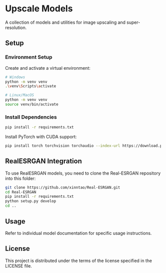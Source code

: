 # Upscale Models

A collection of models and utilities for image upscaling and super-resolution.

## Setup

### Environment Setup

Create and activate a virtual environment:

```bash
# Windows
python -m venv venv
.\venv\Scripts\activate

# Linux/MacOS
python -m venv venv
source venv/bin/activate
```

### Install Dependencies
```bash
pip install -r requirements.txt
```

Install PyTorch with CUDA support:

```bash
pip install torch torchvision torchaudio --index-url https://download.pytorch.org/whl/cu121
```

## RealESRGAN Integration

To use RealESRGAN models, you need to clone the Real-ESRGAN repository into this folder:

```bash
git clone https://github.com/xinntao/Real-ESRGAN.git
cd Real-ESRGAN
pip install -r requirements.txt
python setup.py develop
cd ..
```

## Usage

Refer to individual model documentation for specific usage instructions.

## License

This project is distributed under the terms of the license specified in the LICENSE file.
